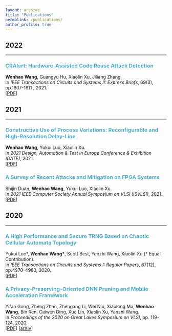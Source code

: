 ```yaml
---
layout: archive
title: "Publications"
permalink: /publications/
author_profile: true
---
```


## 2022
___

### <span style="color:#52ADC8">CRAlert: Hardware-Assisted Code Reuse Attack Detection</span>
<b>Wenhao Wang</b>, Guangyu Hu, Xiaolin Xu, Jiliang Zhang.\
In *IEEE Transactions on Circuits and Systems II: Express Briefs*, 69(3), pp.1607-1611 , 2021.\
[[PDF](https://ieeexplore.ieee.org/document/9584443)] 
  
## 2021
___

### <span style="color:#52ADC8">Constructive Use of Process Variations: Reconfigurable and High-Resolution Delay-Line</span>
<b>Wenhao Wang</b>, Yukui Luo, Xiaolin Xu.\
In *2021 Design, Automation & Test in Europe Conference & Exhibition (DATE)*, 2021.\
[[PDF](https://ieeexplore.ieee.org/document/9473969)] 

### <span style="color:#52ADC8">A Survey of Recent Attacks and Mitigation on FPGA Systems</span>
 Shijin Duan, <b>Wenhao Wang</b>, Yukui Luo, Xiaolin Xu.\
In *2021 IEEE Computer Society Annual Symposium on VLSI (ISVLSI)*, 2021.\
[[PDF](https://ieeexplore.ieee.org/abstract/document/9516757)] 



## 2020
___

### <span style="color:#52ADC8">A High Performance and Secure TRNG Based on Chaotic Cellular Automata Topology</span>
Yukui Luo*, <b>Wenhao Wang*</b>, Scott Best, Yanzhi Wang, Xiaolin Xu (* Equal Contribution).\
In *IEEE Transactions on Circuits and Systems I: Regular Papers*, 67(12), pp.4970-4983, 2020.\
[[PDF](https://ieeexplore.ieee.org/document/9185072)] 

### <span style="color:#52ADC8">A Privacy-Preserving-Oriented DNN Pruning and Mobile Acceleration Framework</span>
Yifan Gong, Zheng Zhan, Zhengang Li, Wei Niu, Xiaolong Ma, <b>Wenhao Wang</b>, Bin Ren, Caiwen Ding, Xue Lin, Xiaolin Xu, Yanzhi Wang.\
In *Proceedings of the 2020 on Great Lakes Symposium on VLSI*, pp. 119-124, 2020.\
[[PDF](https://dl.acm.org/doi/10.1145/3386263.3407650)] [[arXiv](https://arxiv.org/abs/2003.06513)]

